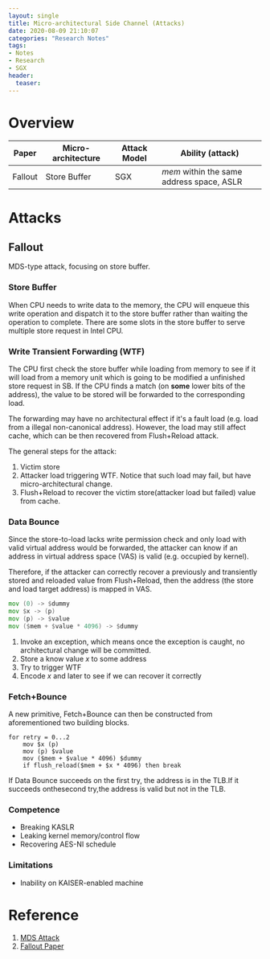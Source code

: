 ```yaml
---
layout: single
title: Micro-architectural Side Channel (Attacks)
date: 2020-08-09 21:10:07
categories: "Research Notes"
tags:
- Notes
- Research
- SGX
header:
  teaser: 
---
```


# Overview

| Paper   | Micro-architecture | Attack Model | Ability (attack)                          |
| ------- | ------------------ | ------------ | ----------------------------------------- |
| Fallout | Store Buffer       | SGX          | *mem* within the same address space, ASLR |

# Attacks

## Fallout

MDS-type attack, focusing on store buffer.

### Store Buffer

When CPU needs to write data to the memory, the CPU will enqueue this write operation and dispatch it to the store buffer rather than waiting the operation to complete. There are some slots in the store buffer to serve multiple store request in Intel CPU.

### Write Transient Forwarding (WTF)

The CPU first check the store buffer while loading from memory to see if it will load from a memory unit which is going to be modified a unfinished store request in SB. If the CPU finds a match (on **some** lower bits of the address), the value to be stored will be forwarded to the corresponding load.

The forwarding may have no architectural effect if it's a fault load (e.g. load from a illegal non-canonical address). However, the load may still affect cache, which can be then recovered from Flush+Reload attack.

The general steps for the attack:

1. Victim store
2. Attacker load triggering WTF. Notice that such load may fail, but have micro-architectural change.
3. Flush+Reload to recover the victim store(attacker load but failed) value from cache.

### Data Bounce

Since the store-to-load lacks write permission check and only load with valid virtual address would be forwarded, the attacker can know if an address in virtual address space (VAS) is valid (e.g. occupied by kernel).

Therefore, if the attacker can correctly recover a previously and transiently stored and reloaded value from Flush+Reload, then the address (the store and load target address) is mapped in VAS.

```asm
mov (0) -> $dummy
mov $x -> (p)
mov (p) -> $value 
mov ($mem + $value * 4096) -> $dummy
```

1. Invoke an exception, which means once the exception is caught, no architectural change will be committed.
2. Store a know value *x* to some address
3. Try to trigger WTF
4. Encode *x* and later to see if we can recover it correctly


### Fetch+Bounce

A new primitive, Fetch+Bounce can then be constructed from aforementioned two building blocks.

```
for retry = 0...2 
    mov $x (p)
    mov (p) $value
    mov ($mem + $value * 4096) $dummy 
    if flush_reload($mem + $x * 4096) then break
```

If Data Bounce succeeds on the first try, the address is in the TLB.If it succeeds onthesecond try,the address is valid but not in the TLB.


### Competence

- Breaking KASLR
- Leaking kernel memory/control flow
- Recovering AES-NI schedule


### Limitations

- Inability on KAISER-enabled machine


# Reference 

1. [MDS Attack](https://mdsattacks.com/)
2. [Fallout Paper](https://mdsattacks.com/files/fallout.pdf)